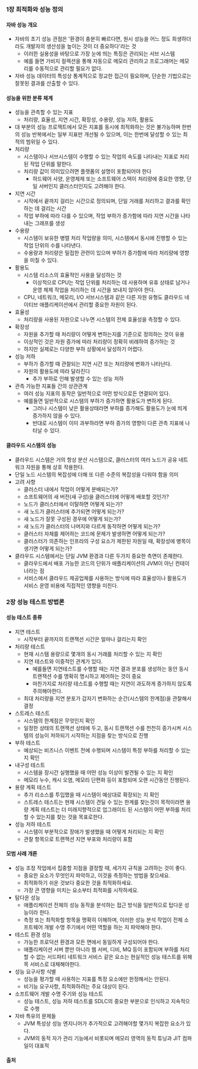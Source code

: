 ### 1장 최적화와 성능 정의
#### 자바 성능 개요
- 자바의 초기 성능 관점은 '환경이 충분히 빠르다면, 원시 성능을 어느 정도 희생하더라도 개발자의 생산성을 높이는 것이 더 중요하다'라는 것
  - 이러한 실용성을 바탕으로 가장 눈에 띄는 특징은 관리되는 서브 시스템
  - 예를 들면 가비지 컬렉션을 통해 자동으로 메모리 관리하고 프로그래머는 메모리를 수동적으로 관리할 필요가 없다.
- 자바 성능 데이터의 특성상 통계적으로 정교한 접근이 필요하며, 단순한 기법으로는 잘못된 결과를 산출할 수 있다.

#### 성능을 위한 분류 체계
- 성능을 관측할 수 있는 지표
  - 처리량, 효율성, 지연 시간, 확장성, 수용량, 성능 저하, 활용도
- 대 부분의 성능 프로젝트에서 모든 지표를 동시에 최적화하는 것은 불가능하며 한번의 성능 반복에서는 일부 지표만 개선될 수 있으며, 이는 한번에 달성할 수 있는 최적의 범위일 수 있다.
- 처리량
  - 시스템이나 서브시스템이 수행할 수 있는 작업의 속도를 나타내는 지표로 처리된 작업 단위를 말한다.
  - 처리량 값이 의미있으려면 플랫폼의 설명이 포함되어야 한다
    - 하드웨어 사양, 운영체제 또는 소프트웨어 스택이 처리량에 중요한 영향, 단일 서버인지 클러스터인지도 고려해야 한다.
- 지연 시간
  - 시작에서 끝까지 걸리는 시간으로 정의되며, 단일 거래를 처리하고 결과를 확인하는 데 걸리는 시간
  - 작업 부하에 따라 다를 수 있으며, 작업 부하가 증가함에 따라 지연 시간을 나타내는 그래프를 생성
- 수용량
  - 시스템이 보유한 병렬 처리 작업량을 의미, 시스템에서 동시에 진행할 수 있는 작업 단위의 수를 나타낸다.
  - 수용량과 처리량은 밀접한 관련이 있으며 부하가 증가함에 따라 처리량에 영향을 미칠 수 있다.
- 활용도
  - 시스템 리소스의 효율적인 사용을 달성하는 것
    - 이상적으로 CPU는 작업 단위를 처리하는 데 사용하며 유휴 상태로 남거나 운영 체제 작업을 처리하는 데 시간을 보내지 않아야 한다.
  - CPU, 네트워크, 메모리, I/O 서브시스템과 같은 다른 자원 유형도 클라우드 네이티브 애플리케이션에서 관리할 중요한 자원이 된다.
- 효율성
  - 처리량을 사용된 자원으로 나누면 시스템의 전체 효율성을 측정할 수 있다.
- 확장성
  - 자원을 추가할 때 처리량이 어떻게 변하는지를 기준으로 정의하는 것이 유용
  - 이상적인 것은 자원 증가에 따라 처리량이 정확히 비례하여 증가하는 것
  - 하지만 실제로는 다양한 부하 상황에서 달성하기 어렵다.
- 성능 저하
  - 부하가 증가할 때 관찰되는 지연 시간 또는 처리량에 변화가 나타난다.
  - 자원의 활용도에 따라 달라진다
     - 추가 부하로 인해 발생할 수 있는 성능 저하
- 관측 가능한 지표들 간의 상관관계
  - 여러 성능 지표의 동작은 일반적으로 어떤 방식으로든 연결되어 있다.
  - 예를들면 일반적으로 시스템의 부하가 증가하면 활용도가 변하게 된다.
    - 그러나 시스템이 낮은 활용상태라면 부하를 증가해도 활용도가 눈에 띄게 증가하지 않을 수 있다.
    - 반대로 시스템이 이미 과부하라면 부하 증가의 영향이 다른 관측 지표에 나타날 수 있다.

#### 클라우드 시스템의 성능
- 클라우드 시스템은 거의 항상 분산 시스템으로, 클러스터의 여러 노드가 공유 네트워크 자원을 통해 상호 작용한다.
- 단일 노드 시스템의 복잡성에 더해 또 다른 수준의 복잡성을 다워야 함을 의미
- 고려 사항
  - 클러스터 내에서 작업이 어떻게 분배되는가?
  - 소프트웨어의 새 버전(새 구성)을 클러스터에 어떻게 배포할 것인가?
  - 노드가 클러스터에서 이탈하면 어떻게 되는가?
  - 새 노드가 클러스터에 추가되면 어떻게 되는가?
  - 새 노드가 잘못 구성된 경우에 어떻게 되는가?
  - 새 노드가 클러스터의 나머지와 다르게 동작하면 어떻게 되는가?
  - 클러스터 자체를 제어하는 코드에 문제가 발생하면 어떻게 되는가?
  - 클러스터가 의존하는 인프라의 구성 요소가 제한된 자원일 때, 확장성에 병목이 생기면 어떻게 되는가?
- 클라우드 시스템에서는 단일 JVM 환경과 다른 두가지 중요한 측면이 존재한다.
  - 클라우드에서 배포 가능한 코드의 단위가 애플리케이션의 JVM이 아닌 컨테이너라는 점
  - 서비스에서 클라우드 제공업체를 사용하는 방식에 따라 효율성이나 활용도가 서비스 운영 비용에 직접적인 영향을 미친다.

### 2장 성능 테스트 방법론
#### 성능 테스트 종류
- 지연 테스트
  - 시작부터 끝까지의 트랜잭션 시간은 얼마나 걸리는지 확인
- 처리량 테스트
  - 현재 시스템 용량으로 몇개의 동시 거래를 처리할 수 있는 지 확인
  - 지연 테스트와 이중적인 관계가 있다.
    - 예를들면 지연테스트를 수행할 때는 지연 결과 분포를 생성하는 동안 동시 트랜잭션 수를 명확히 명시하고 제어하는 것이 중요
    - 마찬가지로 처리량 테스트를 수행할 때는 지연이 과도하게 증가하지 않도록 주의해야한다.
  - 최대 처리량을 지연 분포가 갑자기 변화하는 순간(시스템의 한계점)을 관찰해서 결정
- 스트레스 테스트
  - 시스템의 한계점은 무엇인지 확인
  - 일정한 상태의 트랜잭션 상태에 두고, 동시 트랜잭션 수를 천천히 증가시켜 시스템의 성능이 저하되기 시작하는 지점을 찾는 방식으로 진행
- 부하 테스트
  - 예상되는 비즈니스 이벤트 전에 수행되며 시스템이 특정 부하를 처리할 수 있는지 확인
- 내구성 테스트
  - 시스템을 장시간 실행했을 때 어떤 성능 이상이 발견될 수 있는 지 확인
  - 메모리 누수, 캐시 오염, 메모리 단편화 등이 포함되며 오랜 시간동안 진행된다.
- 용량 계획 테스트
  - 추가 리소스를 투입했을 때 시스템이 예상대로 확장되는 지 확인
  - 스트레스 테스트는 현재 시스템이 견딜 수 있는 한계를 찾는것이 목적이라면 용량 계획 테스트는 더 미래지향적으로 업그래이드 된 시스템이 어떤 부하를 처리할 수 있는지를 찾는 것을 목표로한다.
- 성능 저하 테스트
  - 시스템이 부분적으로 장애가 발생했을 때 어떻게 처리되는 지 확인
  - 관찰 항목으로 트랜잭션 지연 부포와 처리량이 포함

#### 모범 사례 개론
- 성능 조정 작업에서 집중할 지점을 결정할 때, 세가지 규칙을 고려하는 것이 좋다.
  - 중요한 요소가 무엇인지 파악하고, 이것을 측정하는 방법을 찾으세요.
  - 최적화하기 쉬운 것보다 중요한 것을 최적화하세요.
  - 가장 큰 영향을 미치는 요소부터 최적화를 시작하세요.
- 탐다운 성능
  - 애플리케이션 전체의 성능 동작을 분석하는 접근 방식을 일반적으로 탑다운 성능이라 한다.
  - 측정 또는 최적화할 항목을 명확히 이해하며, 이러한 성능 분석 작업이 전체 소프트웨어 개발 수명 주기에서 어떤 역할을 하는 지 파악해야 한다.
- 테스트 환경 성능
  - 가능한 프로덕션 환경과 모든 면에서 동일하게 구성되어야 한다.
  - 애플리케이션 서버 뿐만 아니라 웹 서버, 디비, MQ 등이 포함되며 부하를 처리할 수 없는 서드파티 네트워크 서비스 같은 요소는 현실적인 성능 테스트를 위해 목 서비스로 대체해야한다.
- 성능 요구사항 식별
  - 성능을 평가할 때 사용하는 지표를 특정 요소에만 한정해서는 안된다.
  - 비기능 요구사항, 최적화하려는 주요 대상이 된다.
- 소프트웨어 개발 수명 주기와 성능 테스트
  - 성능 테스트, 성능 저하 테스트를 SDLC의 중요한 부분으로 인식하고 지속적으로 수행
- 자바 특유의 문제들
  - JVM 특성상 성능 엔지니어가 추가적으로 고려해야할 몇가지 복잡한 요소가 있다.
  - JVM의 동적 자가 관리 기능에서 비롯되며 메모리 영역의 동적 튜닝과 JIT 컴파일이 대표적
 
#### 출처
